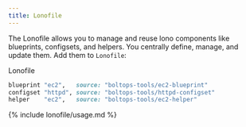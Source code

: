```yaml
---
title: Lonofile
---
```


The Lonofile allows you to manage and reuse lono components like blueprints, configsets, and helpers. You centrally define, manage, and update them. Add them to `Lonofile`:

Lonofile

```ruby
blueprint "ec2",   source: "boltops-tools/ec2-blueprint"
configset "httpd", source: "boltops-tools/httpd-configset"
helper    "ec2",   source: "boltops-tools/ec2-helper"
```

{% include lonofile/usage.md %}
